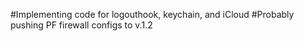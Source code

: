#Implementing code for logouthook, keychain, and iCloud
#Probably pushing PF firewall configs to v.1.2

